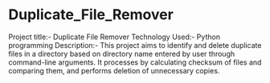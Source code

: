 # Duplicate_File_Remover
Project title:- Duplicate File Remover
Technology Used:- Python programming
Description:-
This project aims to identify and delete duplicate files in a directory based on directory name entered by user through command-line arguments.
It processes by calculating checksum of files and comparing them, and performs deletion of unnecessary copies.
